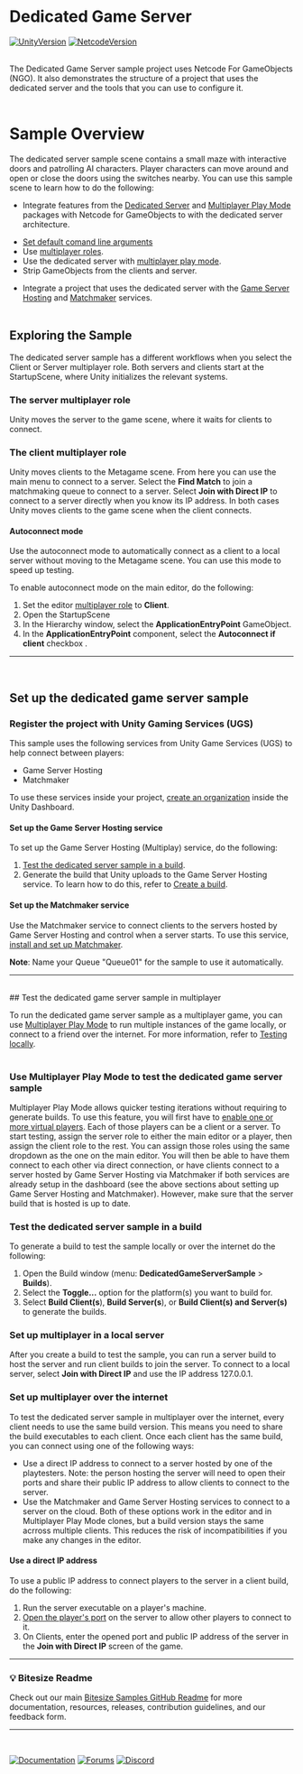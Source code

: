 <br><br>

# Dedicated Game Server

[![UnityVersion](https://img.shields.io/badge/Unity%20Version:-2023.3%20-57b9d3.svg?logo=unity&color=2196F3)](https://unity.com/releases/editor/whats-new/2022.3.0)
[![NetcodeVersion](https://img.shields.io/badge/Netcode%20Version:-1.6.0-57b9d3.svg?logo=unity&color=2196F3)](https://docs-multiplayer.unity3d.com/netcode/current/about)
<br><br>

The Dedicated Game Server sample project uses Netcode For GameObjects (NGO). It also demonstrates the structure of a project that uses the dedicated server and the tools that you can use to configure it.
<br><br>

# Sample Overview

The dedicated server sample scene contains a small maze with interactive doors and patrolling AI characters. Player characters can move around and open or close the doors using the switches nearby. You can use this sample scene to learn how to do the following:

- Integrate features from the [Dedicated Server](https://docs.unity3d.com/Packages/com.unity.dedicated-server@1.0/manual/index.html) and [Multiplayer Play Mode](https://docs.unity3d.com/Packages/com.unity.multiplayer.playmode@1.0/manual/index.html) packages with Netcode for GameObjects to with the dedicated server architecture.
* [Set default comand line arguments](https://docs.unity3d.com/Packages/com.unity.dedicated-server@1.0/manual/cli-arguments.html)
* Use [multiplayer roles](https://docs.unity3d.com/Packages/com.unity.dedicated-server@0.10/manual/multiplayer-roles.html).
* Use the dedicated server with [multiplayer play mode](https://docs-multiplayer.unity3d.com/mppm/current/about/).
* Strip GameObjects from the clients and server.
- Integrate a project that uses the dedicated server with the [Game Server Hosting](https://docs.unity.com/ugs/en-us/manual/game-server-hosting/manual/welcome) and [Matchmaker](https://docs.unity.com/ugs/en-us/manual/matchmaker/manual/matchmaker-overview) services.
<br><br>

## Exploring the Sample

The dedicated server sample has a different workflows when you select the Client or Server multiplayer role. Both servers and clients start at the StartupScene, where Unity initializes the relevant systems. 

### The server multiplayer role
Unity moves the server to the game scene, where it waits for clients to connect. 

### The client multiplayer role
Unity moves clients to the Metagame scene. From here you can use the main menu to connect to a server. Select the **Find Match** to join a matchmaking queue to connect to a server. Select **Join with Direct IP** to connect to a server directly when you know its IP address. In both cases Unity moves clients to the game scene when the client connects.

#### Autoconnect mode
Use the autoconnect mode to automatically connect as a client to a local server without moving to the Metagame scene. You can use this mode to speed up testing.

To enable autoconnect mode on the main editor, do the following:

1. Set the editor [multiplayer role](multiplayer-roles.md) to **Client**.
2. Open the StartupScene
3. In the Hierarchy window, select the **ApplicationEntryPoint** GameObject.
4. In the **ApplicationEntryPoint** component, select the **Autoconnect if client** checkbox .

---
<br>

## Set up the dedicated game server sample

### Register the project with Unity Gaming Services (UGS)

This sample uses the following services from Unity Game Services (UGS) to help connect  between players: 

- Game Server Hosting
- Matchmaker
 
To use these services inside your project, [create an organization](https://support.unity.com/hc/en-us/articles/208592876-How-do-I-create-a-new-Organization-) inside the Unity Dashboard. 

#### Set up the Game Server Hosting service

To set up the Game Server Hosting (Multiplay) service, do the following: 
1. [Test the dedicated server sample in a build](#test-dedicated-server-sample). 
2. Generate the build that Unity uploads to the Game Server Hosting service. To learn how to do this, refer to [Create a build](https://docs.unity.com/ugs/en-us/manual/game-server-hosting/manual/guides/create-a-build).

#### Set up the Matchmaker service

Use the Matchmaker service to connect clients to the servers hosted by Game Server Hosting and control when a server starts. To use this service, [install and set up Matchmaker](https://docs.unity.com/ugs/en-us/manual/matchmaker/manual/get-started).

 **Note**: Name your Queue "Queue01" for the sample to use it automatically.

---
<br>
 <a name="test-dedicated-server-sample"></a>
## Test the dedicated game server sample in multiplayer

To run the dedicated game server sample as a multiplayer game, you can use [Multiplayer Play Mode](https://docs-multiplayer.unity3d.com/mppm/current/about/) to run multiple instances of the game locally, or connect to a friend over the internet. For more information, refer to [Testing locally](https://docs-multiplayer.unity3d.com/netcode/current/tutorials/testing/testing_locally).
<br><br>

### Use Multiplayer Play Mode to test the dedicated game server sample

Multiplayer Play Mode allows quicker testing iterations without requiring to generate builds. To use this feature, you will first have to [enable one or more virtual players](https://docs-multiplayer.unity3d.com/mppm/current/virtual-players/). Each of those players can be a client or a server. To start testing, assign the server role to either the main editor or a player, then assign the client role to the rest. You can assign those roles using the same dropdown as the one on the main editor. You will then be able to have them connect to each other via direct connection, or have clients connect to a server hosted by Game Server Hosting via Matchmaker if both services are already setup in the dashboard (see the above sections about setting up Game Server Hosting and Matchmaker). However, make sure that the server build that is hosted is up to date.

### Test the dedicated server sample in a build

To generate a build to test the sample locally or over the internet do the following: 
1. Open the Build window (menu: **DedicatedGameServerSample** > **Builds**). 
2. Select the **Toggle...** option for the platform(s) you want to build for.
3. Select **Build Client(s**), **Build Server(s**), or **Build Client(s) and Server(s)** to generate the builds.

### Set up multiplayer in a local server

After you create a build to test the sample, you can run a server build to host the server and run client builds to join the server. To connect to a local server, select **Join with Direct IP** and use the IP address 127.0.0.1.

### Set up multiplayer over the internet

To test the dedicated server sample in multiplayer over the internet, every client needs to use the same build version. This means you need to share the build executables to each client. Once each client has the same build, you can connect using one of the following ways: 
* Use a direct IP address to connect to a server hosted by one of the playtesters. Note: the person hosting the server will need to open their ports and share their public IP address to allow clients to connect to the server. 
* Use the Matchmaker and Game Server Hosting services to connect to a server on the cloud.
Both of these options work in the editor and in Multiplayer Play Mode clones, but a build version stays the same acrross multiple clients. This reduces the risk of incompatibilities if you make any changes in the editor.

#### Use a direct IP address

To use a public IP address to connect players to the server in a client build, do the following: 
1. Run the server executable on a player's machine.
2. [Open the player's port](https://docs-multiplayer.unity3d.com/netcode/current/learn/faq/#what-are-recommendations-for-getting-a-game-connecting-over-the-internet) on the server to allow other players to connect to it.
3. On Clients, enter the opened port and public IP address of the server in the **Join with Direct IP** screen of the game.


---

### 💡 Bitesize Readme
Check out our main [Bitesize Samples GitHub Readme](https://github.com/Unity-Technologies/com.unity.multiplayer.samples.bitesize#readme) for more documentation, resources, releases, contribution guidelines, and our feedback form.

---
<br>

[![Documentation](https://img.shields.io/badge/Unity-bitesize--docs-57b9d3.svg?logo=unity&color=2196F3)](https://docs-multiplayer.unity3d.com/netcode/current/learn/bitesize/bitesize-introduction)
[![Forums](https://img.shields.io/badge/Unity-multiplayer--forum-57b9d3.svg?logo=unity&color=2196F3)](https://forum.unity.com/forums/multiplayer.26/)
[![Discord](https://img.shields.io/discord/449263083769036810.svg?label=discord&logo=discord&color=5865F2)](https://discord.gg/FM8SE9E)
